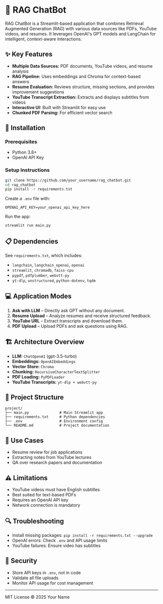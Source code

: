 # 🤖 RAG ChatBot

RAG ChatBot is a Streamlit-based application that combines Retrieval Augmented Generation (RAG) with various data sources like PDFs, YouTube videos, and resumes. It leverages OpenAI's GPT models and LangChain for intelligent, context-aware interactions.

## ✨ Key Features

- **Multiple Data Sources:** PDF documents, YouTube videos, and resume analysis
- **RAG Pipeline:** Uses embeddings and Chroma for context-based answers
- **Resume Evaluation:** Reviews structure, missing sections, and provides improvement suggestions
- **YouTube Transcript Extraction:** Extracts and displays subtitles from videos
- **Interactive UI:** Built with Streamlit for easy use
- **Chunked PDF Parsing:** For efficient vector search

## 🚀 Installation

### Prerequisites

- Python 3.8+
- OpenAI API Key

### Setup Instructions

```bash
git clone https://github.com/your_username/rag_chatbot.git
cd rag_chatbot
pip install -r requirements.txt
```

Create a `.env` file with:

```env
OPENAI_API_KEY=your_openai_api_key_here
```

Run the app:

```bash
streamlit run main.py
```

## 📋 Dependencies

See `requirements.txt`, which includes:

- `langchain`, `langchain_openai`, `openai`
- `streamlit`, `chromadb`, `faiss-cpu`
- `pypdf`, `pdfplumber`, `webvtt-py`
- `yt-dlp`, `unstructured`, `python-dotenv`, `tqdm`

## 💻 Application Modes

1. **Ask with LLM** – Directly ask GPT without any document.
2. **Resume Upload** – Analyze resumes and receive structured feedback.
3. **YouTube URL** – Extract transcripts and download them.
4. **PDF Upload** – Upload PDFs and ask questions using RAG.

## 🏗️ Architecture Overview

- **LLM:** `ChatOpenAI` (gpt-3.5-turbo)
- **Embeddings:** `OpenAIEmbeddings`
- **Vector Store:** `Chroma`
- **Chunking:** `RecursiveCharacterTextSplitter`
- **PDF Loading:** `PyPDFLoader`
- **YouTube Transcripts:** `yt-dlp + webvtt-py`

## 📁 Project Structure

```
project/
├── main.py              # Main Streamlit app
├── requirements.txt     # Python dependencies
├── .env                 # Environment config
└── README.md            # Project documentation
```

## 🎯 Use Cases

- Resume review for job applications
- Extracting notes from YouTube lectures
- QA over research papers and documentation

## ⚠️ Limitations

- YouTube videos must have English subtitles
- Best suited for text-based PDFs
- Requires an OpenAI API key
- Network connection is mandatory

## 🔍 Troubleshooting

- Install missing packages: `pip install -r requirements.txt --upgrade`
- OpenAI errors: Check `.env` and API usage limits
- YouTube failures: Ensure video has subtitles

## 🔐 Security

- Store API keys in `.env`, not in code
- Validate all file uploads
- Monitor API usage for cost management

---

MIT License © 2025 Your Name